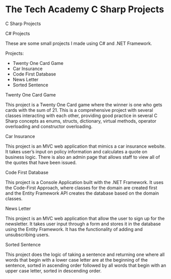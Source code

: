 # The Tech Academy C Sharp Projects
 C Sharp Projects

C# Projects

These are some small projects I made using C# and .NET Framework.

Projects:
-	Twenty One Card Game
-	Car Insurance
-	Code First Database 
-	News Letter
-	Sorted Sentence

Twenty One Card Game

This project is a Twenty One Card game where the winner is one who gets cards with the sum of 21. This is a comprehensive project with several classes interacting with each other, providing good practice in several C Sharp concepts as enums, structs, dictionary, virtual methods, operator overloading and constructor overloading.


Car Insurance

This project is an MVC web application that mimics a car insurance website. It takes user’s input on policy information and calculates a quote on business logic. There is also an admin page that allows staff to view all of the quotes that have been issued.

Code First Database 

This project is a Console Application built with the .NET Framework. It uses the Code-First Approach, where classes for the domain are created first and the Entity Framework API creates the database based on the domain classes. 

News Letter

This project is an MVC web application that allow the user to sign up for the newsletter. It takes user input through a form and stores it in the database using the Entity Framework. It has the functionality of adding and unsubscribing users.


Sorted Sentence

This project does the logic of taking a sentence and returning one where all words that begin with a lower case letter are at the beginning of the sentence, sorted in ascending order followed by all words that begin with an upper case letter, sorted in descending order. 
